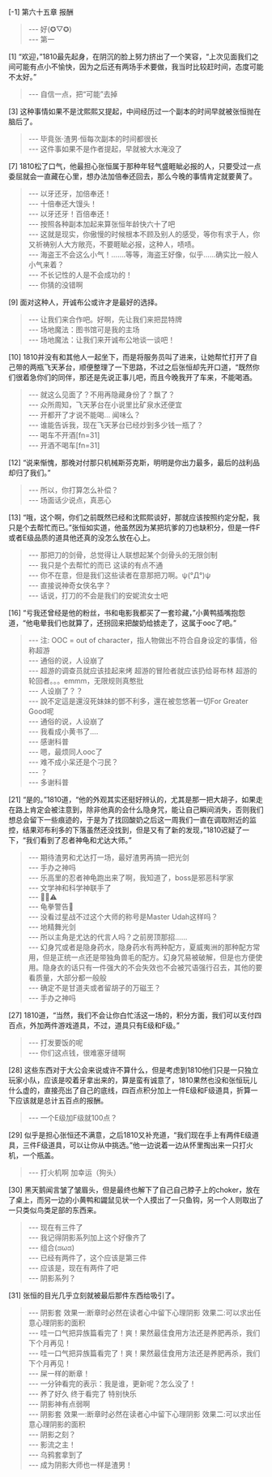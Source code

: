 
[-1] 第六十五章 报酬
>--- 好(✪▽✪)<br>
>--- 第一<br>

[1] “欢迎，”1810最先起身，在阴沉的脸上努力挤出了一个笑容，“上次见面我们之间可能有点小不愉快，因为之后还有两场手术要做，我当时比较赶时间，态度可能不太好。”
>--- 自信一点，把“可能”去掉<br>

[3] 这种事情如果不是沈熙熙又提起，中间经历过一个副本的时间早就被张恒抛在脑后了。
>--- 毕竟张·渣男·恒每次副本的时间都很长<br>
>--- 这件事如果不是作者提起，早就被大水淹没了<br>

[7] 1810松了口气，他最担心张恒属于那种年轻气盛睚眦必报的人，只要受过一点委屈就会一直藏在心里，想办法加倍奉还回去，那么今晚的事情肯定就要黄了。
>--- 以牙还牙，加倍奉还！<br>
>--- 十倍奉还大馒头！<br>
>--- 以牙还牙！百倍奉还！<br>
>--- 按照各种副本加起来算张恒年龄快六十了吧<br>
>--- 这就是现实，你傲慢的时候根本不顾及别人的感受，等你有求于人，你又祈祷别人大方敞亮，不要睚眦必报，这种人，啧啧。<br>
>--- 海盗王不会这么小气！.......等等，海盗王好像，似乎......确实比一般人小气来着？<br>
>--- 不长记性的人是不会成功的！<br>
>--- 你猜的没错啊<br>

[9] 面对这种人，开诚布公或许才是最好的选择。
>--- 让我们来合作吧。好啊，先让我们来把昆特牌<br>
>--- 场地魔法：图书馆可是我的主场<br>
>--- 场地魔法：让我们来开诚布公地谈一谈吧！<br>

[10] 1810并没有和其他人一起坐下，而是将服务员叫了进来，让她帮忙打开了自己带的两瓶飞天茅台，顺便整理了一下思路，不过之后张恒却先开口道，“既然你们很着急你们的同伴，那还是先说正事儿吧，而且今晚我开了车来，不能喝酒。
>--- 就这么见面了？不用再隐藏身份了？飘了？<br>
>--- 众所周知，飞天茅台在小说里比矿泉水还便宜<br>
>--- 开都开了才说不能喝… 闻味么？<br>
>--- 谁能告诉我，现在飞天茅台已经炒到多少钱一瓶了？<br>
>--- 喝车不开酒[fn=31]<br>
>--- 开酒不喝车[fn=31]<br>

[12] “说来惭愧，那晚对付那只机械斯芬克斯，明明是你出力最多，最后的战利品却归了我们。”
>--- 所以，你打算怎么补偿？<br>
>--- 场面话少说点，真恶心<br>

[13] “哦，这个啊，你们之前既然已经和沈熙熙谈好，那就应该按照约定分配，我只是个去帮忙而已。”张恒如实道，他虽然因为某把坑爹的刀也缺积分，但是一件F或者E级品质的道具他还真的没怎么放在心上。
>--- 那把刀的剑骨，总觉得让人联想起某个剑骨头的无限剑制<br>
>--- 我只是个去帮忙的而已
这读的有点不通<br>
>--- 你不在意，但是我们这些读者在意那把刀啊。ψ(°Д°)ψ<br>
>--- 直接说神奇女侠名字？<br>
>--- 话说，打刀的不会是我们的安妮流女士吧<br>

[16] “亏我还曾经是他的粉丝，书和电影我都买了一套珍藏，”小黄鸭插嘴抱怨道，“他电晕我们也就算了，还拐回来把酸奶给掳走了，这属于ooc了吧。”
>--- 注: OOC = out of character，指人物做出不符合自身设定的事情，俗称超游<br>
>--- 通俗的说，人设崩了<br>
>--- 超游的调查员就应该挂起来烤
超游的冒险者就应该扔给哥布林
超游的轮回者。。。emmm，无限规则真憨批<br>
>--- 人设崩了？？<br>
>--- 說不定這是還沒死妹妹的鄧不利多，還在被忽悠著一切For Greater Good呢<br>
>--- 通俗的说，人设崩了<br>
>--- 我看成小黄书了....<br>
>--- 感谢科普<br>
>--- 嗯，最烦同人ooc了<br>
>--- 难不成小呆还是个刁民？<br>
>--- ？<br>
>--- 多谢科普<br>

[21] “是的。”1810道，“他的外观其实还挺好辨认的，尤其是那一把大胡子，如果走在路上肯定会被注意到，除非他真的会什么隐身咒，能让自己瞬间消失，否则我们想总会留下一些痕迹的，于是为了找回酸奶之后这一周我们一直在调取附近的监控，结果邓布利多的下落虽然还没找到，但是又有了新的发现，”1810迟疑了一下，“我们看到了忍者神龟和尤达大师。”
>--- 期待渣男和尤达打一场，最好渣男再搞一把光剑<br>
>--- 手办之神吗<br>
>--- 乐高里的忍者神龟跑出来了啊，我知道了，boss是邪恶科学家<br>
>--- 文学神和科学神联手了<br>
>--- 🐢👊⚠️<br>
>--- 龟拳警告👊<br>
>--- 没看过星战不过这个大师的称号是Master Udah这样吗？<br>
>--- 地精舞光剑<br>
>--- 所以主角是尤达的代言人吗？之前房顶那招……<br>
>--- 幻身咒或者是隐身药水，隐身药水有两种配方，夏威夷洲的那种配方常用，但是正统一点还是带独角兽毛的配方。幻身咒易被破解，但是也方便使用。隐身衣的话只有一件强大的不会失效也不会被咒语强行召去，其他的要看质量，大部分都一般般<br>
>--- 确定不是甘道夫或者留胡子的万磁王？<br>
>--- 手办之神吗<br>

[27] 1810道，“当然，我们不会让你白忙活这一场的，积分方面，我们可以支付四百点，外加两件游戏道具，不过，道具只有E级和F级。”
>--- 打发要饭的呢<br>
>--- 你们这点钱，很难塞牙缝啊<br>

[28] 这些东西对于大公会来说或许不算什么，但是考虑到1810他们只是一只独立玩家小队，应该是咬着牙拿出来的，算是蛮有诚意了，1810果然也没和张恒玩儿什么虚的，直接亮出了自己的底线，四百点积分加上一件E级和F级道具，折算一下应该就是总计五百点的报酬。
>--- 一个E级加F级就100点？<br>

[29] 似乎是担心张恒还不满意，之后1810又补充道，“我们现在手上有两件E级道具，三件F级道具，可以让你从中挑选。”他一边说着一边从怀里掏出来一只打火机，一个瓶盖。
>--- 打火机啊
加幸运（狗头）<br>

[30] 黑天鹅闻言皱了皱眉头，但是最终也解下了自己自己脖子上的choker，放在了桌上，而另一边的小黄鸭和鼹鼠见状一个人摸出了一只鱼钩，另一个人则取出了一只类似鸟类足部的东西来。
>--- 现在有三件了<br>
>--- 我记得阴影系列加上这个好像齐了<br>
>--- 组合(ಡωಡ)<br>
>--- 已经有两件了，这个应该是第三件<br>
>--- 应该是，现在有两件了吧<br>
>--- 阴影系列？<br>

[31] 张恒的目光几乎立刻就被最后那件东西给吸引了。
>--- 阴影套
效果一:断章时必然在读者心中留下心理阴影
效果二:可以求出任意心理阴影的面积<br>
>--- 哇一口气把异族篇看完了！爽！果然最佳食用方法还是养肥再杀，我们下个月再见！<br>
>--- 哇一口气把异族篇看完了！爽！果然最佳食用方法还是养肥再杀，我们下个月再见！<br>
>--- 屎一样的断章！<br>
>--- 一分钟看完的表示：我是谁，更新呢？怎么没了！<br>
>--- 养了好久 终于看完了 特别快乐<br>
>--- 阴影神有点弱啊<br>
>--- 阴影套
效果一:断章时必然在读者心中留下心理阴影
效果二:可以求出任意心理阴影的面积<br>
>--- 阴影之刻？<br>
>--- 影流之主！<br>
>--- 乌鸦套拿到了<br>
>--- 成为阴影大师也一样是渣男！<br>
